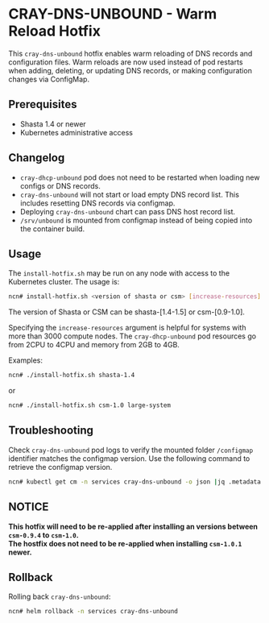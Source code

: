 # CRAY-DNS-UNBOUND - Warm Reload Hotfix

This `cray-dns-unbound` hotfix enables warm reloading of DNS records and configuration files. Warm reloads are now used instead of pod restarts when adding, deleting, or updating DNS records, or making configuration changes via ConfigMap.

## Prerequisites

- Shasta 1.4 or newer
- Kubernetes administrative access

## Changelog

- `cray-dhcp-unbound` pod does not need to be restarted when loading new configs or DNS records.
- `cray-dns-unbound` will not start or load empty DNS record list. This includes resetting DNS records via configmap.
- Deploying `cray-dns-unbound` chart can pass DNS host record list.
- `/srv/unbound` is mounted from configmap instead of being copied into the container build.

## Usage

The `install-hotfix.sh` may be run on any node with access to the Kubernetes cluster. The usage is:

```bash
ncn# install-hotfix.sh <version of shasta or csm> [increase-resources]
```

The version of Shasta or CSM can be shasta-[1.4-1.5] or csm-[0.9-1.0].

Specifying the `increase-resources` argument is helpful for systems with more than 3000 compute nodes. The `cray-dhcp-unbound` pod resources go from 2CPU to 4CPU and memory from 2GB to 4GB.

Examples:

```bash
ncn# ./install-hotfix.sh shasta-1.4
```

or

```bash
ncn# ./install-hotfix.sh csm-1.0 large-system
```

## Troubleshooting

Check `cray-dns-unbound` pod logs to verify the mounted folder `/configmap` identifier matches the configmap version. Use the following command to retrieve the configmap version.

```bash
ncn# kubectl get cm -n services cray-dns-unbound -o json |jq .metadata.resourceVersion
```
## **NOTICE**

**This hotfix will need to be re-applied after installing an versions between `csm-0.9.4` to `csm-1.0`.** <br>
**The hostfix does not need to be re-applied when installing `csm-1.0.1` newer.**

## Rollback

Rolling back `cray-dns-unbound`:
```bash
ncn# helm rollback -n services cray-dns-unbound
```


